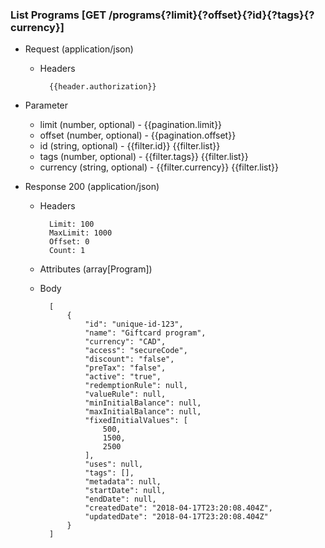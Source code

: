 ### List Programs [GET /programs{?limit}{?offset}{?id}{?tags}{?currency}]

+ Request (application/json)
    + Headers
    
            {{header.authorization}}
        
+ Parameter
    + limit (number, optional) - {{pagination.limit}}
    + offset (number, optional) - {{pagination.offset}}
    + id (string, optional) - {{filter.id}} {{filter.list}}
    + tags (number, optional) - {{filter.tags}} {{filter.list}}
    + currency (string, optional) - {{filter.currency}} {{filter.list}}
    
+ Response 200 (application/json)
    + Headers
        
            Limit: 100
            MaxLimit: 1000
            Offset: 0
            Count: 1
        
    + Attributes (array[Program])

    + Body

            [
                {
                    "id": "unique-id-123",
                    "name": "Giftcard program",
                    "currency": "CAD",
                    "access": "secureCode",
                    "discount": "false",
                    "preTax": "false",
                    "active": "true",
                    "redemptionRule": null,
                    "valueRule": null,
                    "minInitialBalance": null,
                    "maxInitialBalance": null,
                    "fixedInitialValues": [
                        500,
                        1500,
                        2500
                    ],
                    "uses": null,
                    "tags": [],
                    "metadata": null,
                    "startDate": null,
                    "endDate": null,
                    "createdDate": "2018-04-17T23:20:08.404Z",
                    "updatedDate": "2018-04-17T23:20:08.404Z"
                }
            ]
